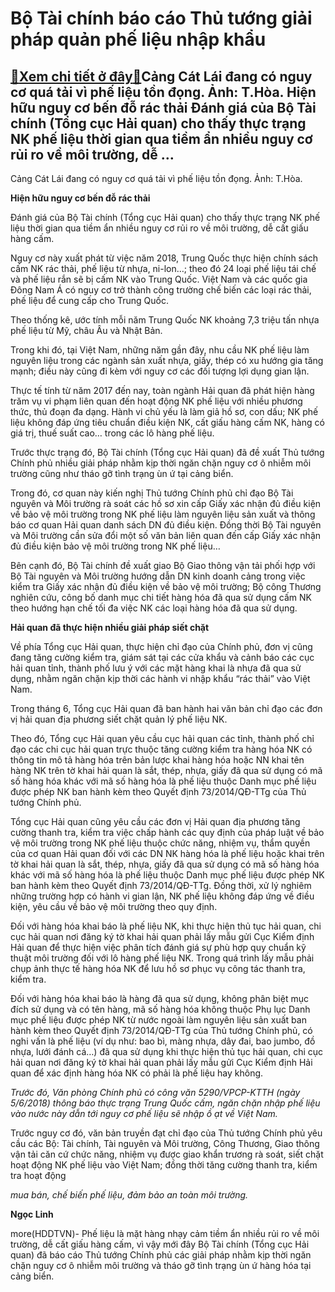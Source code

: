 Bộ Tài chính báo cáo Thủ tướng giải pháp quản phế liệu nhập khẩu
================================================================

[:gift:Xem chi tiết ở đây:gift:](https://hddtvn.com/bo-tai-chinh-bao-cao-thu-tuong-giai-phap-quan-phe-lieu-nhap-khau/)Cảng Cát Lái đang có nguy cơ quá tải vì phế liệu tồn đọng. Ảnh: T.H​​​òa. Hiện hữu nguy cơ bến đỗ rác thải Đánh giá của Bộ Tài chính (Tổng cục Hải quan) cho thấy thực trạng NK phế liệu thời gian qua tiềm ẩn nhiều nguy cơ rủi ro về môi trường, dễ …
-------------------------------------------------------------------------------------------------------------------------------------------------------------------------------------------------------------------------------------------------------







 






 Cảng Cát Lái đang có nguy cơ quá tải vì phế liệu tồn đọng. Ảnh: T.H​​​òa. 


**Hiện hữu nguy cơ bến đỗ rác thải** 


 Đánh giá của Bộ Tài chính (Tổng cục Hải quan) cho thấy thực trạng NK phế liệu thời gian qua tiềm ẩn nhiều nguy cơ rủi ro về môi trường, dễ cất giấu hàng cấm. 


 Nguy cơ này xuất phát từ việc năm 2018, Trung Quốc thực hiện chính sách cấm NK rác thải, phế liệu từ nhựa, ni-lon…; theo đó 24 loại phế liệu tái chế và phế liệu rắn sẽ bị cấm NK vào Trung Quốc. Việt Nam và các quốc gia Đông Nam Á có nguy cơ trở thành công trường chế biến các loại rác thải, phế liệu để cung cấp cho Trung Quốc.


 Theo thống kê, ước tính mỗi năm Trung Quốc NK khoảng 7,3 triệu tấn nhựa phế liệu từ Mỹ, châu Âu và Nhật Bản.


 Trong khi đó, tại Việt Nam, những năm gần đây, nhu cầu NK phế liệu làm nguyên liệu trong các ngành sản xuất nhựa, giấy, thép có xu hướng gia tăng mạnh; điều này cũng đi kèm với nguy cơ các đối tượng lợi dụng gian lận.


 Thực tế tính từ năm 2017 đến nay, toàn ngành Hải quan đã phát hiện hàng trăm vụ vi phạm liên quan đến hoạt động NK phế liệu với nhiều phương thức, thủ đoạn đa dạng. Hành vi chủ yếu là làm giả hồ sơ, con dấu; NK phế liệu không đáp ứng tiêu chuẩn điều kiện NK, cất giấu hàng cấm NK, hàng có giá trị, thuế suất cao… trong các lô hàng phế liệu. 


 Trước thực trạng đó, Bộ Tài chính (Tổng cục Hải quan) đã đề xuất Thủ tướng Chính phủ nhiều giải pháp nhằm kịp thời ngăn chặn nguy cơ ô nhiễm môi trường cũng như tháo gỡ tình trạng ùn ứ tại cảng biển.


Trong đó, cơ quan này kiến nghị Thủ tướng Chính phủ chỉ đạo Bộ Tài nguyên và Môi trường rà soát các hồ sơ xin cấp Giấy xác nhận đủ điều kiện về bảo vệ môi trường trong NK phế liệu làm nguyên liệu sản xuất và thông báo cơ quan Hải quan danh sách DN đủ điều kiện. Đồng thời Bộ Tài nguyên và Môi trường cần sửa đổi một số văn bản liên quan đến cấp Giấy xác nhận đủ điều kiện bảo vệ môi trường trong NK phế liệu…


 Bên cạnh đó, Bộ Tài chính đề xuất giao Bộ Giao thông vận tải phối hợp với Bộ Tài nguyên và Môi trường hướng dẫn DN kinh doanh cảng trong việc kiểm tra Giấy xác nhận đủ điều kiện về bảo vệ môi trường; Bộ công Thương nghiên cứu, công bố danh mục chi tiết hàng hóa đã qua sử dụng cấm NK theo hướng hạn chế tối đa việc NK các loại hàng hóa đã qua sử dụng.


 **Hải quan đã thực hiện nhiều giải pháp siết chặt**


 Về phía Tổng cục Hải quan, thực hiện chỉ đạo của Chính phủ, đơn vị cũng đang tăng cường kiểm tra, giám sát tại các cửa khẩu và cảnh báo các cục hải quan tỉnh, thành phố lưu ý với các mặt hàng khai là nhựa đã qua sử dụng, nhằm ngăn chặn kịp thời các hành vi nhập khẩu “rác thải” vào Việt Nam.


 Trong tháng 6, Tổng cục Hải quan đã ban hành hai văn bản chỉ đạo các đơn vị hải quan địa phương siết chặt quản lý phế liệu NK. 


Theo đó, Tổng cục Hải quan yêu cầu cục hải quan các tỉnh, thành phố chỉ đạo các chi cục hải quan trực thuộc tăng cường kiểm tra hàng hóa NK có thông tin mô tả hàng hóa trên bản lược khai hàng hóa hoặc NN khai tên hàng NK trên tờ khai hải quan là sắt, thép, nhựa, giấy đã qua sử dụng có mã số hàng hóa khác với mã số hàng hóa là phế liệu thuộc Danh mục phế liệu được phép NK ban hành kèm theo Quyết định 73/2014/QĐ-TTg của Thủ tướng Chính phủ.


 Tổng cục Hải quan cũng yêu cầu các đơn vị Hải quan địa phương tăng cường thanh tra, kiểm tra việc chấp hành các quy định của pháp luật về bảo vệ môi trường trong NK phế liệu thuộc chức năng, nhiệm vụ, thẩm quyền của cơ quan Hải quan đối với các DN NK hàng hóa là phế liệu hoặc khai trên tờ khai hải quan là sắt, thép, nhựa, giấy đã qua sử dụng có mã số hàng hóa khác với mã số hàng hóa là phế liệu thuộc Danh mục phế liệu được phép NK ban hành kèm theo Quyết định 73/2014/QĐ-TTg. Đồng thời, xử lý nghiêm những trường hợp có hành vi gian lận, NK phế liệu không đáp ứng về điều kiện, yêu cầu về bảo vệ môi trường theo quy định.


 Đối với hàng hóa khai báo là phế liệu NK, khi thực hiện thủ tục hải quan, chi cục hải quan nơi đăng ký tờ khai hải quan phải lấy mẫu gửi Cục Kiểm định Hải quan để thực hiện việc phân tích đánh giá sự phù hợp quy chuẩn kỹ thuật môi trường đối với lô hàng phế liệu NK. Trong quá trình lấy mẫu phải chụp ảnh thực tế hàng hóa NK để lưu hồ sơ phục vụ công tác thanh tra, kiểm tra.


 Đối với hàng hóa khai báo là hàng đã qua sử dụng, không phân biệt mục đích sử dụng và có tên hàng, mã số hàng hóa không thuộc Phụ lục Danh mục phế liệu được phép NK từ nước ngoài làm nguyên liệu sản xuất ban hành kèm theo Quyết định 73/2014/QĐ-TTg của Thủ tướng Chính phủ, có nghi vấn là phế liệu (ví dụ như: bao bì, màng nhựa, dây đai, bao jumbo, đồ nhựa, lưới đánh cá…) đã qua sử dụng khi thực hiện thủ tục hải quan, chi cục hải quan nơi đăng ký tờ khai hải quan phải lấy mẫu gửi Cục Kiểm định Hải quan để xác định hàng hóa NK có phải là phế liệu hay không.





*Trước đó, Văn phòng Chính phủ có công văn 5290/VPCP-KTTH (ngày 5/6/2018) thông báo thực trạng Trung Quốc cấm, ngăn chặn nhập phế liệu vào nước này dẫn tới nguy cơ phế liệu sẽ nhập ồ ạt về Việt Nam.*


 Trước nguy cơ đó, văn bản truyền đạt chỉ đạo của Thủ tướng Chính phủ yêu cầu các Bộ: Tài chính, Tài nguyên và Môi trường, Công Thương, Giao thông vận tải căn cứ chức năng, nhiệm vụ được giao khẩn trương rà soát, siết chặt hoạt động NK phế liệu vào Việt Nam; đồng thời tăng cường thanh tra, kiểm tra hoạt động

 *mua bán, chế biến phế liệu, đảm bảo an toàn môi trường.*




**Ngọc Linh**



more(HDDTVN)- Phế liệu là mặt hàng nhạy cảm tiềm ẩn nhiều rủi ro về môi trường, dễ cất giấu hàng cấm, vì vậy mới đây Bộ Tài chính (Tổng cục Hải quan) đã báo cáo Thủ tướng Chính phủ các giải pháp nhằm kịp thời ngăn chặn nguy cơ ô nhiễm môi trường và tháo gỡ tình trạng ùn ứ hàng hóa tại cảng biển.

